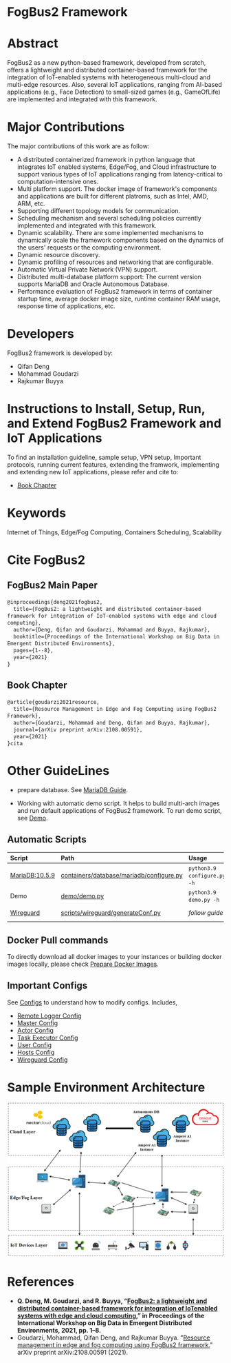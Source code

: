# FogBus2 Framework

# Abstract
FogBus2 as a new python-based framework, developed from scratch, offers a lightweight and distributed container-based framework for the integration of IoT-enabled systems with heterogeneous multi-cloud and multi-edge resources. Also, several IoT applications, ranging from AI-based applications (e.g., Face Detection) to small-sized games (e.g., GameOfLife) are implemented and integrated with this framework.

# Major Contributions
The major contributions of this work are as follow:
* A distributed containerized framework in python language that integrates IoT enabled systems, Edge/Fog, and Cloud infrastructure to support various types of IoT applications ranging from latency-critical to computation-intensive ones.
* Multi platform support. The docker image of framework's components and applications are built for different platroms, such as Intel, AMD, ARM, etc.
* Supporting different topology models for communication.
* Scheduling mechanism and several scheduling policies currently implemented and integrated with this framework.
* Dynamic scalability. There are some implemented mechanisms to dynamically scale the framework components based on the dynamics of the users' requests or the computing environment.
* Dynamic resource discovery.
* Dynamic profiling of resources and networking that are configurable.
* Automatic Virtual Private Network (VPN) support.
* Distributed multi-database platform support: The current version supports MariaDB and Oracle Autonomous Database.
* Performance evaluation of FogBus2 framework in terms of container startup time, average docker image size, runtime container RAM usage, response time of applications, etc.

# Developers
FogBus2 framework is developed by:
* Qifan Deng
* Mohammad Goudarzi
* Rajkumar Buyya

# Instructions to Install, Setup, Run, and Extend FogBus2 Framework and IoT Applications
To find an installation guideline, sample setup, VPN setup, Important protocols, running current features, extending the framwork, implementing and extending new IoT applications, please refer and cite to:
* [Book Chapter](https://arxiv.org/abs/2108.00591)

# Keywords
Internet of Things, Edge/Fog Computing, Containers Scheduling, Scalability

# Cite FogBus2 
## FogBus2 Main Paper
```
@inproceedings{deng2021fogbus2,
  title={FogBus2: a lightweight and distributed container-based framework for integration of IoT-enabled systems with edge and cloud computing},
  author={Deng, Qifan and Goudarzi, Mohammad and Buyya, Rajkumar},
  booktitle={Proceedings of the International Workshop on Big Data in Emergent Distributed Environments},
  pages={1--8},
  year={2021}
}
```
## Book Chapter
```
@article{goudarzi2021resource,
  title={Resource Management in Edge and Fog Computing using FogBus2 Framework},
  author={Goudarzi, Mohammad and Deng, Qifan and Buyya, Rajkumar},
  journal={arXiv preprint arXiv:2108.00591},
  year={2021}
}cita
```

# Other GuideLines
* prepare database. See [MariaDB Guide](docs/MariaDB.md#quick-start).

* Working with automatic demo script. It helps to build multi-arch images and run default applications of FogBus2 framework. To run demo script, see [Demo](docs/Demo.md#quick-start). 
 
 ## Automatic Scripts
| Script                                             | Path                                                                                 | Usage                       | Guide                                |
| :------------------------------------------------- | :----------------------------------------------------------------------------------- | :-------------------------- | :----------------------------------- |
| [MariaDB:10.5.9](https://hub.docker.com/_/mariadb) | [containers/database/mariadb/configure.py](containers/database/mariadb/configure.py) | `python3.9 configure.py -h` | [MariaDB](docs/MariaDB.md)           |
| Demo                                               | [demo/demo.py](demo/demo.py)                                                         | `python3.9 demo.py -h`      | [Demo](docs/Demo.md)                 |
| [Wireguard](https://www.wireguard.com/)            | [scripts/wireguard/generateConf.py](scripts/wireguard/generateConf.py)               | *follow guide*              | [Wireguard (VPN)](docs/Wireguard.md) |

## Docker Pull commands
To directly download all docker images to your instances or building docker images locally, please check [Prepare Docker Images](docs/PrepareDockerImages.md).

## Important Configs
See [Configs](docs/Configs.md) to understand how to modify configs. Includes,
- [Remote Logger Config](docs/Configs.md#remote-logger) 
- [Master Config](docs/Configs.md#master) 
- [Actor Config](docs/Configs.md#actor) 
- [Task Executor Config](docs/Configs.md#task-executor) 
- [User Config](docs/Configs.md#user) 
- [Hosts Config](docs/Configs.md#hosts-information) 
- [Wireguard Config](docs/Configs.md#wireguard-network)

# Sample Environment Architecture
![](images/HighLevelAbstractDiagram.png)

# References
* **Q. Deng, M. Goudarzi, and R. Buyya, “[FogBus2: a lightweight and distributed container-based framework for integration of IoTenabled systems with edge and cloud computing](https://www.researchgate.net/profile/Mohammad_Goudarzi10/publication/352364687_FogBus2_A_Lightweight_and_Distributed_Container-based_Framework_for_Integration_of_IoT-enabled_Systems_with_Edge_and_Cloud_Computing/links/60c6012492851ca6f8e68383/FogBus2-A-Lightweight-and-Distributed-Container-based-Framework-for-Integration-of-IoT-enabled-Systems-with-Edge-and-Cloud-Computing.pdf),” in Proceedings of the International Workshop on Big Data in Emergent Distributed Environments, 2021, pp. 1–8.**
* Goudarzi, Mohammad, Qifan Deng, and Rajkumar Buyya. "[Resource management in edge and fog computing using FogBus2 framework.](https://arxiv.org/pdf/2108.00591.pdf)" arXiv preprint arXiv:2108.00591 (2021).
